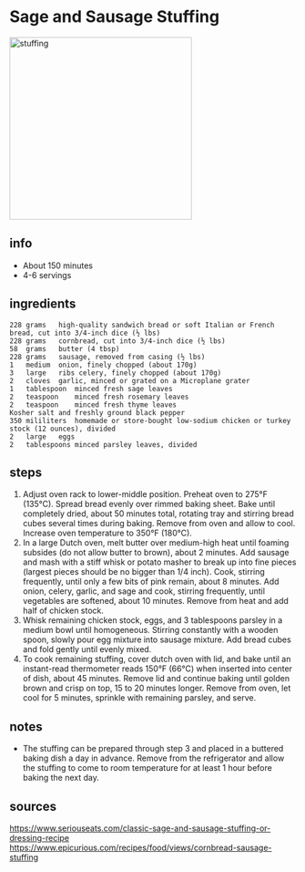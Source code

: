 # Sage and Sausage Stuffing  
<img src="https://assets.epicurious.com/photos/5fa16f9b0c1b5e2f46e00049/1:1/w_1920,c_limit/Our-Favorite-Thanksgiving-Stuffing-with-Sausage-and-Cornbread-07092017_V1_final.jpg" alt="stuffing" width="320"/>

## info  
* About 150 minutes  
* 4-6 servings  

## ingredients  
```
228	grams	high-quality sandwich bread or soft Italian or French bread, cut into 3/4-inch dice (½ lbs)
228	grams	cornbread, cut into 3/4-inch dice (½ lbs)
58	grams	butter (4 tbsp)
228	grams	sausage, removed from casing (½ lbs)
1	medium	onion, finely chopped (about 170g)
3	large	ribs celery, finely chopped (about 170g)
2	cloves	garlic, minced or grated on a Microplane grater
1	tablespoon	minced fresh sage leaves
2	teaspoon	minced fresh rosemary leaves
2	teaspoon	minced fresh thyme leaves
Kosher salt and freshly ground black pepper
350	mililiters	homemade or store-bought low-sodium chicken or turkey stock (12 ounces), divided
2	large	eggs
2	tablespoons	minced parsley leaves, divided
```

## steps  
1. Adjust oven rack to lower-middle position. Preheat oven to 275°F (135°C). Spread bread evenly over rimmed baking sheet. Bake until completely dried, about 50 minutes total, rotating tray and stirring bread cubes several times during baking. Remove from oven and allow to cool. Increase oven temperature to 350°F (180°C).
2. In a large Dutch oven, melt butter over medium-high heat until foaming subsides (do not allow butter to brown), about 2 minutes. Add sausage and mash with a stiff whisk or potato masher to break up into fine pieces (largest pieces should be no bigger than 1/4 inch). Cook, stirring frequently, until only a few bits of pink remain, about 8 minutes. Add onion, celery, garlic, and sage and cook, stirring frequently, until vegetables are softened, about 10 minutes. Remove from heat and add half of chicken stock.
3. Whisk remaining chicken stock, eggs, and 3 tablespoons parsley in a medium bowl until homogeneous. Stirring constantly with a wooden spoon, slowly pour egg mixture into sausage mixture. Add bread cubes and fold gently until evenly mixed.
4. To cook remaining stuffing, cover dutch oven with lid, and bake until an instant-read thermometer reads 150°F (66°C) when inserted into center of dish, about 45 minutes. Remove lid and continue baking until golden brown and crisp on top, 15 to 20 minutes longer. Remove from oven, let cool for 5 minutes, sprinkle with remaining parsley, and serve. 

## notes  
* The stuffing can be prepared through step 3 and placed in a buttered baking dish a day in advance. Remove from the refrigerator and allow the stuffing to come to room temperature for at least 1 hour before baking the next day.

## sources   
https://www.seriouseats.com/classic-sage-and-sausage-stuffing-or-dressing-recipe  
https://www.epicurious.com/recipes/food/views/cornbread-sausage-stuffing  
